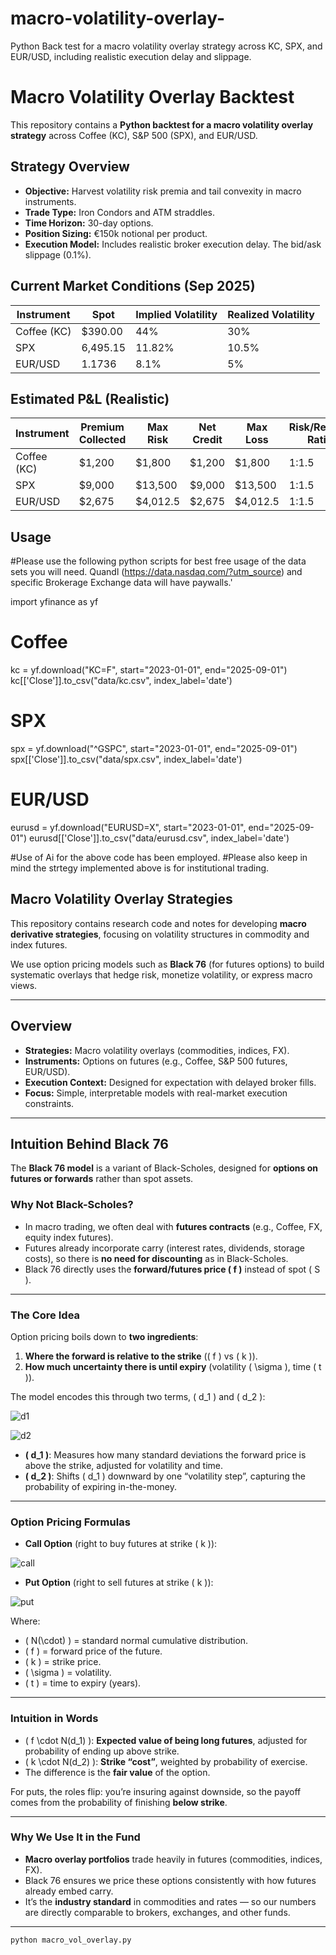# macro-volatility-overlay-
Python Back test for a macro volatility overlay strategy across KC, SPX, and EUR/USD, including realistic execution delay and slippage.
# Macro Volatility Overlay Backtest

This repository contains a **Python backtest for a macro volatility overlay strategy** across Coffee (KC), S&P 500 (SPX), and EUR/USD.

## Strategy Overview

- **Objective:** Harvest volatility risk premia and tail convexity in macro instruments.
- **Trade Type:** Iron Condors and ATM straddles.
- **Time Horizon:** 30-day options.
- **Position Sizing:** €150k notional per product.
- **Execution Model:** Includes realistic broker execution delay. The bid/ask slippage (0.1%).

## Current Market Conditions (Sep 2025)

| Instrument | Spot     | Implied Volatility | Realized Volatility |
|------------|----------|--------------------|---------------------|
| Coffee (KC)| $390.00  | 44%                | 30%                 |
| SPX        | 6,495.15 | 11.82%             | 10.5%               |
| EUR/USD    | 1.1736   | 8.1%               | 5%                  |

## Estimated P&L (Realistic)

| Instrument | Premium Collected | Max Risk | Net Credit | Max Loss | Risk/Reward Ratio |
|------------|-------------------|----------|------------|----------|-------------------|
| Coffee (KC)| $1,200            | $1,800   | $1,200     | $1,800   | 1:1.5             |
| SPX        | $9,000            | $13,500  | $9,000     | $13,500  | 1:1.5             |
| EUR/USD    | $2,675            | $4,012.5 | $2,675     | $4,012.5 | 1:1.5             |

## Usage

#Please use the following python scripts for best free usage of the data sets you will need. Quandl (https://data.nasdaq.com/?utm_source) and specific Brokerage Exchange data will have paywalls.'

import yfinance as yf

# Coffee
kc = yf.download("KC=F", start="2023-01-01", end="2025-09-01")
kc[['Close']].to_csv("data/kc.csv", index_label='date')

# SPX
spx = yf.download("^GSPC", start="2023-01-01", end="2025-09-01")
spx[['Close']].to_csv("data/spx.csv", index_label='date')

# EUR/USD
eurusd = yf.download("EURUSD=X", start="2023-01-01", end="2025-09-01")
eurusd[['Close']].to_csv("data/eurusd.csv", index_label='date')

#Use of Ai for the above code has been employed. 
#Please also keep in mind the strtegy implemented above is for institutional trading. 

## Macro Volatility Overlay Strategies

This repository contains research code and notes for developing **macro derivative strategies**, focusing on volatility structures in commodity and index futures.

We use option pricing models such as **Black 76** (for futures options) to build systematic overlays that hedge risk, monetize volatility, or express macro views.

---

## Overview

- **Strategies:** Macro volatility overlays (commodities, indices, FX).  
- **Instruments:** Options on futures (e.g., Coffee, S&P 500 futures, EUR/USD).  
- **Execution Context:** Designed for expectation with delayed broker fills.  
- **Focus:** Simple, interpretable models with real-market execution constraints.

---

##  Intuition Behind Black 76

The **Black 76 model** is a variant of Black-Scholes, designed for **options on futures or forwards** rather than spot assets.  

### Why Not Black-Scholes?  
- In macro trading, we often deal with **futures contracts** (e.g., Coffee, FX, equity index futures).  
- Futures already incorporate carry (interest rates, dividends, storage costs), so there is **no need for discounting** as in Black-Scholes.  
- Black 76 directly uses the **forward/futures price \( f \)** instead of spot \( S \).  

---

### The Core Idea  
Option pricing boils down to **two ingredients**:  
1. **Where the forward is relative to the strike** (\( f \) vs \( k \)).  
2. **How much uncertainty there is until expiry** (volatility \( \sigma \), time \( t \)).  

The model encodes this through two terms, \( d_1 \) and \( d_2 \):  

![d1](https://latex.codecogs.com/svg.latex?d_1%20=%20\frac{\ln\left(\tfrac{f}{k}\right)%20+%20\frac{1}{2}\sigma^2t}{\sigma\sqrt{t}})  

![d2](https://latex.codecogs.com/svg.latex?d_2%20=%20d_1%20-%20\sigma\sqrt{t})  

- **\( d_1 \)**: Measures how many standard deviations the forward price is above the strike, adjusted for volatility and time.  
- **\( d_2 \)**: Shifts \( d_1 \) downward by one “volatility step”, capturing the probability of expiring in-the-money.  

---

### Option Pricing Formulas  

- **Call Option** (right to buy futures at strike \( k \)):  

![call](https://latex.codecogs.com/svg.latex?C%20=%20f%20\cdot%20N(d_1)%20-%20k%20\cdot%20N(d_2))  

- **Put Option** (right to sell futures at strike \( k \)):  

![put](https://latex.codecogs.com/svg.latex?P%20=%20k%20\cdot%20N(-d_2)%20-%20f%20\cdot%20N(-d_1))  

Where:  
- \( N(\cdot) \) = standard normal cumulative distribution.  
- \( f \) = forward price of the future.  
- \( k \) = strike price.  
- \( \sigma \) = volatility.  
- \( t \) = time to expiry (years).  

---

### Intuition in Words  
- \( f \cdot N(d_1) \): **Expected value of being long futures**, adjusted for probability of ending up above strike.  
- \( k \cdot N(d_2) \): **Strike “cost”**, weighted by probability of exercise.  
- The difference is the **fair value** of the option.  

For puts, the roles flip: you’re insuring against downside, so the payoff comes from the probability of finishing **below strike**.  

---

### Why We Use It in the Fund  
- **Macro overlay portfolios** trade heavily in futures (commodities, indices, FX).  
- Black 76 ensures we price these options consistently with how futures already embed carry.  
- It’s the **industry standard** in commodities and rates — so our numbers are directly comparable to brokers, exchanges, and other funds.  

---

```bash
python macro_vol_overlay.py
